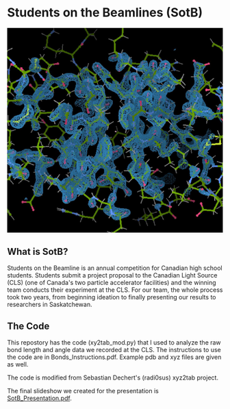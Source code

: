 # Students on the Beamlines (SotB)

![Molecular Structure](https://github.com/AkiraY1/StudentsOnTheBeamline/blob/main/Media/MolecStructure.png?raw=true)

## What is SotB?

Students on the Beamline is an annual competition for Canadian high school students. Students submit a project proposal to the Canadian Light Source (CLS) (one of Canada's two particle accelerator facilities) and the winning team conducts their experiment at the CLS. For our team, the whole process took two years, from beginning ideation to finally presenting our results to researchers in Saskatchewan.

## The Code

This repostory has the code (xy2tab_mod.py) that I used to analyze the raw bond length and angle data we recorded at the CLS. The instructions to use the code are in Bonds_Instructions.pdf. Example pdb and xyz files are given as well.

The code is modified from Sebastian Dechert's (radi0sus) xyz2tab project.

The final slideshow we created for the presentation is [SotB_Presentation.pdf](https://github.com/AkiraY1/StudentsOnTheBeamline/blob/main/SotB_Presentation.pdf).